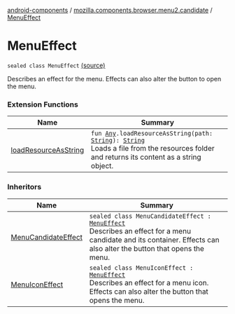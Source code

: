 [android-components](../index.md) / [mozilla.components.browser.menu2.candidate](index.md) / [MenuEffect](./-menu-effect.md)

# MenuEffect

`sealed class MenuEffect` [(source)](https://github.com/mozilla-mobile/android-components/blob/master/components/browser/menu2/src/main/java/mozilla/components/browser/menu2/candidate/MenuEffect.kt#L13)

Describes an effect for the menu.
Effects can also alter the button to open the menu.

### Extension Functions

| Name | Summary |
|---|---|
| [loadResourceAsString](../mozilla.components.support.test.file/kotlin.-any/load-resource-as-string.md) | `fun `[`Any`](https://kotlinlang.org/api/latest/jvm/stdlib/kotlin/-any/index.html)`.loadResourceAsString(path: `[`String`](https://kotlinlang.org/api/latest/jvm/stdlib/kotlin/-string/index.html)`): `[`String`](https://kotlinlang.org/api/latest/jvm/stdlib/kotlin/-string/index.html)<br>Loads a file from the resources folder and returns its content as a string object. |

### Inheritors

| Name | Summary |
|---|---|
| [MenuCandidateEffect](-menu-candidate-effect.md) | `sealed class MenuCandidateEffect : `[`MenuEffect`](./-menu-effect.md)<br>Describes an effect for a menu candidate and its container. Effects can also alter the button that opens the menu. |
| [MenuIconEffect](-menu-icon-effect.md) | `sealed class MenuIconEffect : `[`MenuEffect`](./-menu-effect.md)<br>Describes an effect for a menu icon. Effects can also alter the button that opens the menu. |
